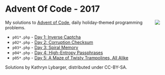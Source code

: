 # Advent Of Code - 2017
<a href="https://www.youtube.com/watch?v=fBvavbutRJA"><img align="right" src="https://img.youtube.com/vi/fBvavbutRJA/0.jpg"></a>
My solutions to <a href="http://adventofcode.com/">Advent of Code</a>, daily holiday-themed programming problems.
* `p01*.php` - [Day 1: Inverse Captcha](http://adventofcode.com/2017/day/1)
* `p02*.php` - [Day 2: Corruption Checksum](http://adventofcode.com/2017/day/2)
* `p03*.php` - [Day 3: Spiral Memory](http://adventofcode.com/2017/day/3)
* `p04*.php` - [Day 4: High-Entropy Passphrases](http://adventofcode.com/2017/day/4)
* `p05*.php` - [Day 5: A Maze of Twisty Trampolines, All Alike](http://adventofcode.com/2017/day/5)

Solutions by Kathryn Lybarger, distributed under CC-BY-SA.

